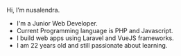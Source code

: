 Hi, I’m nusalendra.
- I'm a Junior Web Developer. 
- Current Programming language is PHP and Javascript.
- I build web apps using Laravel and VueJS frameworks.
- I am 22 years old and still passionate about learning.

<!---
nusalendra/nusalendra is a ✨ special ✨ repository because its `README.md` (this file) appears on your GitHub profile.
You can click the Preview link to take a look at your changes.
--->
